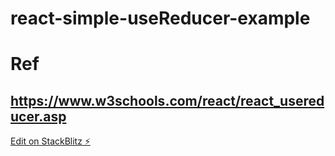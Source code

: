 # react-simple-useReducer-example

# Ref

## https://www.w3schools.com/react/react_usereducer.asp

[Edit on StackBlitz ⚡️](https://stackblitz.com/edit/react-simple-example-qst4g9)
